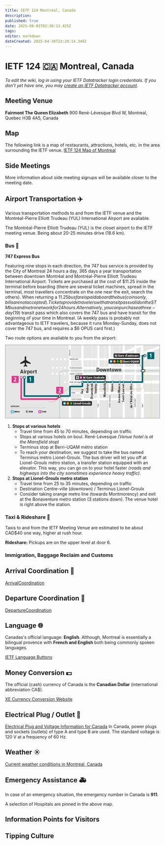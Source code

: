```yaml
---
title: IETF 124 Montreal, Canada
description: 
published: true
date: 2025-08-01T02:30:13.425Z
tags: 
editor: markdown
dateCreated: 2025-04-30T22:20:14.349Z
---
```


# IETF 124 :canada: Montreal, Canada 
*To edit the wiki, log in using your IETF Datatracker login credentials. If you don't yet have one, you may [create an IETF Datatracker account](https://datatracker.ietf.org/accounts/create/).*

## Meeting Venue
**Fairmont The Queen Elizabeth**
900 René-Lévesque Blvd W, 
Montreal, Quebec 
H3B 4A5, Canada

## Map
The following link is a map of restaurants, attractions, hotels, etc. in the area surrounding the IETF venue.
[IETF 124 Map of Montreal](https://www.google.com/maps/d/edit?mid=1QMqPM8PPjdUilmoegzcLh-OZ1lV1rRs&usp=sharing)

## Side Meetings
More information about side meeting signups will be available closer to the meeting date.

## Airport Transportation :airplane:

Various transportation methods to and from the IETF venue and the Montréal-Pierre Elliott Trudeau (YUL) International Airport are avaliable.

The Montréal-Pierre Elliott Trudeau (YUL) is the closet airport to the IETF meeting venue. Being about 20-25 minutes drive (18.6 km). 

### Bus :bus:

**747 Express Bus**

Featuring nine stops in each direction, the 747 bus service is provided by the City of Montreal 24 hours a day, 365 days a year transportation between downtown Montréal and Montréal-Pierre Elliott Trudeau International Airport. Tickets are purchased at the cost of $11.25 inside the terminal before boarding (there are several ticket machines, spread in the terminal, most travellers concentrate on the one near the exit, search the others). When returning a $11.25 bus fare is paid aboard the bus (coins only, bills are not accepted). Tickets provide travelers with a transit pass valid on the STM bus and metro network for 24 hours. Alternatively, you can purchase a three-day ($19) transit pass which also covers the 747 bus and have transit for the beginning of your time in Montreal. (A weekly pass is probably not advantageous to IETF travelers, because it runs Monday-Sunday, does not cover the 747 bus, and requires a $6 OPUS card first.)

Two route options are available to you from the airport:

![747 Bus Routes](/meeting/ca-montreal/mtl-bus747-routes.png)

1. **Stops at various hotels**
	- Travel time from 45 to 70 minutes, depending on traffic
	-	Stops at various hotels on boul. René-Lévesque *(Venue hotel is at the Mansfield stop)*
	- Terminus stop at Berri-UQAM métro station
	- To reach your destination, we suggest to take the bus named Terminus métro Lionel-Groulx. The bus driver will let you off at Lionel-Groulx métro station, a transfer station equipped with an elevator. This way, you can go on to your hotel faster *(roads and highways into the city sometimes experience heavy traffic)*.
2. **Stops at Lionel-Groulx metro station**
	- Travel time from 25 to 35 minutes, depending on traffic
	- Destination Centre-ville (downtown) / Terminus Lionel-Groulx
  	- Consider taking orange metro line (towards Montmorency) and exit at the Bonaventure metro station (3 stations down). The venue hotel is right above the station.
    

### Taxi & Rideshare :taxi:
Taxis to and from the IETF Meeting Venue are estimated to be about CAD$40 one way, higher at rush hour.

**Rideshare:**
Pickups are on the upper level at door 6.


### Immigration, Baggage Reclaim and Customs

## Arrival Coordination :flight_arrival:
[ArrivalCoordination](/meeting/124/ArrivalCoordination)

## Departure Coordination :flight_departure:
[DepartureCoordination](/meeting/124/DepartureCoordination)

## Language :globe_with_meridians:
Canadas's official language: **English**. Although, Montreal is essentially a bilingual provence with **French and English** both being commonly spoken languages.

[IETF Language Buttons](/meeting/buttons) 

## Money Conversion :dollar:
The official (cash) currency of Canada is the **Canadian Dollar** (international abbreviation CA$).

[XE Currency Conversion Website](https://www.xe.com/currencyconverter/convert/?Amount=1&From=USD&To=CAD)

 ## Electrical Plug / Outlet :electric_plug:
[Electrical Plug and Voltage Information for Canada](https://www.power-plugs-sockets.com/us/canada/) 
In Canada, power plugs and sockets (outlets) of type A and type B are used. The standard voltage is 120 V at a frequency of 60 Hz.

## Weather :sunny: 
[Current weather conditions in Montreal, Canada](https://www.accuweather.com/en/ca/montreal/h3a/weather-forecast/56186)
 
## Emergency Assistance :ambulance:
In case of an emergency situation, the emergency number in Canada is **911**.

A selection of Hospitals are pinned in the above map.

## Information Points for Visitors

## Tipping Culture

